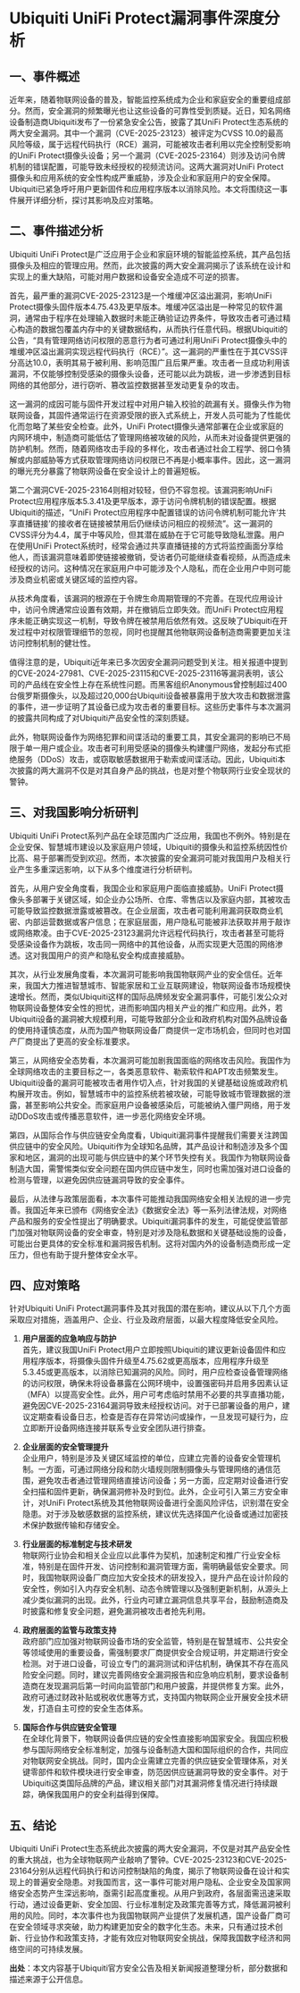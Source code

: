 # Ubiquiti UniFi Protect漏洞事件深度分析

## 一、事件概述

近年来，随着物联网设备的普及，智能监控系统成为企业和家庭安全的重要组成部分。然而，安全漏洞的频繁曝光也让这些设备的可靠性受到质疑。近日，知名网络设备制造商Ubiquiti发布了一份紧急安全公告，披露了其UniFi Protect生态系统的两大安全漏洞。其中一个漏洞（CVE-2025-23123）被评定为CVSS 10.0的最高风险等级，属于远程代码执行（RCE）漏洞，可能被攻击者利用以完全控制受影响的UniFi Protect摄像头设备；另一个漏洞（CVE-2025-23164）则涉及访问令牌机制的错误配置，可能导致未经授权的视频流访问。这两大漏洞对UniFi Protect摄像头和应用系统的安全性构成严重威胁，涉及企业和家庭用户的安全保障。Ubiquiti已紧急呼吁用户更新固件和应用程序版本以消除风险。本文将围绕这一事件展开详细分析，探讨其影响及应对策略。

## 二、事件描述分析

Ubiquiti UniFi Protect是广泛应用于企业和家庭环境的智能监控系统，其产品包括摄像头及相应的管理应用。然而，此次披露的两大安全漏洞揭示了该系统在设计和实现上的重大缺陷，可能对用户数据和设备安全造成不可逆的损害。

首先，最严重的漏洞CVE-2025-23123是一个堆缓冲区溢出漏洞，影响UniFi Protect摄像头固件版本4.75.43及更早版本。堆缓冲区溢出是一种常见的软件漏洞，通常由于程序在处理输入数据时未能正确验证边界条件，导致攻击者可通过精心构造的数据包覆盖内存中的关键数据结构，从而执行任意代码。根据Ubiquiti的公告，“具有管理网络访问权限的恶意行为者可通过利用UniFi Protect摄像头中的堆缓冲区溢出漏洞实现远程代码执行（RCE）”。这一漏洞的严重性在于其CVSS评分高达10.0，表明其易于被利用、影响范围广且后果严重。攻击者一旦成功利用该漏洞，不仅能够控制受感染的摄像头设备，还可能以此为跳板，进一步渗透到目标网络的其他部分，进行窃听、篡改监控数据甚至发动更复杂的攻击。

这一漏洞的成因可能与固件开发过程中对用户输入校验的疏漏有关。摄像头作为物联网设备，其固件通常运行在资源受限的嵌入式系统上，开发人员可能为了性能优化而忽略了某些安全检查。此外，UniFi Protect摄像头通常部署在企业或家庭的内网环境中，制造商可能低估了管理网络被攻破的风险，从而未对设备提供更强的防护机制。然而，随着网络攻击手段的多样化，攻击者通过社会工程学、弱口令猜解或内部威胁等方式获取管理网络访问权限已不再是小概率事件。因此，这一漏洞的曝光充分暴露了物联网设备在安全设计上的普遍短板。

第二个漏洞CVE-2025-23164则相对较轻，但仍不容忽视。该漏洞影响UniFi Protect应用程序版本5.3.41及更早版本，源于访问令牌机制的错误配置。根据Ubiquiti的描述，“UniFi Protect应用程序中配置错误的访问令牌机制可能允许‘共享直播链接’的接收者在链接被禁用后仍继续访问相应的视频流”。这一漏洞的CVSS评分为4.4，属于中等风险，但其潜在威胁在于它可能导致隐私泄露。用户在使用UniFi Protect系统时，经常会通过共享直播链接的方式将监控画面分享给他人，而该漏洞意味着即使链接被撤销，受访者仍可能继续查看视频，从而造成未经授权的访问。这种情况在家庭用户中可能涉及个人隐私，而在企业用户中则可能涉及商业机密或关键区域的监控内容。

从技术角度看，该漏洞的根源在于令牌生命周期管理的不完善。在现代应用设计中，访问令牌通常应设置有效期，并在撤销后立即失效。而UniFi Protect应用程序未能正确实现这一机制，导致令牌在被禁用后依然有效。这反映了Ubiquiti在开发过程中对权限管理细节的忽视，同时也提醒其他物联网设备制造商需要更加关注访问控制机制的健壮性。

值得注意的是，Ubiquiti近年来已多次因安全漏洞问题受到关注。相关报道中提到的CVE-2024-27981、CVE-2025-23115和CVE-2025-23116等漏洞表明，该公司的产品线在安全性上存在系统性问题。而黑客组织Anonymous曾控制超过400台俄罗斯摄像头，以及超过20,000台Ubiquiti设备被暴露用于放大攻击和数据泄露的事件，进一步证明了其设备已成为攻击者的重要目标。这些历史事件与本次漏洞的披露共同构成了对Ubiquiti产品安全性的深刻质疑。

此外，物联网设备作为网络犯罪和间谍活动的重要工具，其安全漏洞的影响已不局限于单一用户或企业。攻击者可利用受感染的摄像头构建僵尸网络，发起分布式拒绝服务（DDoS）攻击，或窃取敏感数据用于勒索或间谍活动。因此，Ubiquiti本次披露的两大漏洞不仅是对其自身产品的挑战，也是对整个物联网行业安全现状的警钟。

## 三、对我国影响分析研判

Ubiquiti UniFi Protect系列产品在全球范围内广泛应用，我国也不例外。特别是在企业安保、智慧城市建设以及家庭用户领域，Ubiquiti的摄像头和监控系统因性价比高、易于部署而受到欢迎。然而，本次披露的安全漏洞可能对我国用户及相关行业产生多重深远影响，以下从多个维度进行分析研判。

首先，从用户安全角度看，我国企业和家庭用户面临直接威胁。UniFi Protect摄像头多部署于关键区域，如企业办公场所、仓库、零售店以及家庭内部，其被攻击可能导致监控数据泄露或被篡改。在企业层面，攻击者可能利用漏洞获取商业机密、内部运营数据或客户信息；在家庭层面，用户隐私可能被非法获取并用于敲诈或网络欺凌。由于CVE-2025-23123漏洞允许远程代码执行，攻击者甚至可能将受感染设备作为跳板，攻击同一网络中的其他设备，从而实现更大范围的网络渗透。这对我国用户的资产和隐私安全构成直接威胁。

其次，从行业发展角度看，本次漏洞可能影响我国物联网产业的安全信任。近年来，我国大力推进智慧城市、智能家居和工业互联网建设，物联网设备市场规模快速增长。然而，类似Ubiquiti这样的国际品牌频发安全漏洞事件，可能引发公众对物联网设备整体安全性的担忧，进而影响国内相关产业的推广和应用。此外，若Ubiquiti设备的漏洞被大规模利用，可能导致部分企业和政府机构对国外品牌设备的使用持谨慎态度，从而为国产物联网设备厂商提供一定市场机会，但同时也对国产厂商提出了更高的安全标准要求。

第三，从网络安全态势看，本次漏洞可能加剧我国面临的网络攻击风险。我国作为全球网络攻击的主要目标之一，各类恶意软件、勒索软件和APT攻击频繁发生。Ubiquiti设备的漏洞可能被攻击者用作切入点，针对我国的关键基础设施或政府机构展开攻击。例如，智慧城市中的监控系统若被攻破，可能导致城市管理数据的泄露，甚至影响公共安全。而家庭用户设备被感染后，可能被纳入僵尸网络，用于发动DDoS攻击或传播恶意软件，进一步恶化网络安全环境。

第四，从国际合作与供应链安全角度看，Ubiquiti漏洞事件提醒我们需要关注跨国供应链中的安全风险。Ubiquiti作为全球知名品牌，其产品设计和制造涉及多个国家和地区，漏洞的出现可能与供应链中的某个环节失控有关。我国作为物联网设备制造大国，需警惕类似安全问题在国内供应链中发生，同时也需加强对进口设备的检测与管理，以避免因供应链漏洞导致的安全事件。

最后，从法律与政策层面看，本次事件可能推动我国网络安全相关法规的进一步完善。我国近年来已颁布《网络安全法》《数据安全法》等一系列法律法规，对网络产品和服务的安全性提出了明确要求。Ubiquiti漏洞事件的发生，可能促使监管部门加强对物联网设备的安全审查，特别是对涉及隐私数据和关键基础设施的设备，可能出台更具体的安全标准和漏洞报告机制。这将对国内外的设备制造商形成一定压力，但也有助于提升整体安全水平。

## 四、应对策略

针对Ubiquiti UniFi Protect漏洞事件及其对我国的潜在影响，建议从以下几个方面采取应对措施，涵盖用户、企业、行业及政府层面，以最大程度降低安全风险。

1. **用户层面的应急响应与防护**  
   首先，建议我国UniFi Protect用户立即按照Ubiquiti的建议更新设备固件和应用程序版本，将摄像头固件升级至4.75.62或更高版本，应用程序升级至5.3.45或更高版本，以消除已知漏洞的风险。同时，用户应检查设备管理网络的访问权限，确保未将设备暴露在公网环境中，设置强密码并启用多因素认证（MFA）以提高安全性。此外，用户可考虑临时禁用不必要的共享直播功能，避免因CVE-2025-23164漏洞导致未经授权访问。对于已部署设备的用户，建议定期查看设备日志，检查是否存在异常访问或操作，一旦发现可疑行为，应立即断开设备网络连接并联系专业安全团队进行排查。

2. **企业层面的安全管理提升**  
   企业用户，特别是涉及关键区域监控的单位，应建立完善的设备安全管理机制。一方面，可通过网络分段和防火墙规则限制摄像头与管理网络的通信范围，避免攻击者通过管理网络直接访问设备；另一方面，应定期对设备进行安全扫描和固件更新，确保漏洞修补及时到位。此外，企业可引入第三方安全审计，对UniFi Protect系统及其他物联网设备进行全面风险评估，识别潜在安全隐患。对于涉及敏感数据的监控系统，建议优先选择国产化设备或通过加密技术保护数据传输和存储安全。

3. **行业层面的标准制定与技术研发**  
   物联网行业协会和相关企业应以此事件为契机，加速制定和推广行业安全标准，特别是在固件开发、访问控制和漏洞管理方面，需明确最低安全要求。同时，我国物联网设备厂商应加大安全技术的研发投入，提升产品在设计阶段的安全性，例如引入内存安全机制、动态令牌管理以及强制更新机制，从源头上减少类似漏洞的出现。此外，行业内可建立漏洞信息共享平台，鼓励制造商及时披露和修复安全问题，避免漏洞被攻击者抢先利用。

4. **政府层面的监管与政策支持**  
   政府部门应加强对物联网设备市场的安全监管，特别是在智慧城市、公共安全等领域使用的重要设备，需强制要求厂商提供安全合规证明，并定期进行安全检测。对于进口设备，可设立专门的漏洞测试和评估机制，确保其不存在高风险安全问题。同时，建议完善网络安全漏洞报告和应急响应机制，要求设备制造商在发现漏洞后第一时间向监管部门和用户披露，并提供修复方案。此外，政府可通过财政补贴或税收优惠等方式，支持国内物联网企业开展安全技术研发，打造自主可控的安全生态体系。

5. **国际合作与供应链安全管理**  
   在全球化背景下，物联网设备供应链的安全性直接影响国家安全。我国应积极参与国际网络安全标准制定，加强与设备制造大国和国际组织的合作，共同应对物联网安全挑战。同时，国内企业需建立完善的供应链安全管理体系，对关键零部件和软件模块进行安全审查，防范因供应链漏洞导致的安全事件。对于Ubiquiti这类国际品牌的产品，建议相关部门对其漏洞修复情况进行持续跟踪，确保我国用户的安全利益得到保障。

## 五、结论

Ubiquiti UniFi Protect生态系统此次披露的两大安全漏洞，不仅是对其产品安全性的重大挑战，也为全球物联网产业敲响了警钟。CVE-2025-23123和CVE-2025-23164分别从远程代码执行和访问控制缺陷的角度，揭示了物联网设备在设计和实现上的普遍安全隐患。对我国而言，这一事件可能对用户隐私、企业安全及国家网络安全态势产生深远影响，亟需引起高度重视。从用户到政府，各层面需迅速采取行动，通过设备更新、安全加固、行业标准制定及政策完善等方式，降低漏洞被利用的风险。同时，本次事件也为我国物联网产业提供了发展机遇，国产设备厂商可在安全领域寻求突破，助力构建更加安全的数字化生态。未来，只有通过技术创新、行业协作和政策支持，才能有效应对物联网安全挑战，保障我国数字经济和网络空间的可持续发展。

**出处**：本文内容基于Ubiquiti官方安全公告及相关新闻报道整理分析，部分数据和描述来源于公开信息。